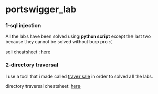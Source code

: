 # portswigger_lab

### 1-sql injection

All the labs have been solved using **python script** except the last two because 
they cannot be solved without burp pro :( 

sqli cheatsheet : [here](https://github.com/jjeyanthan/portswigger_lab/blob/main/sql_injection/CHEATSHEET.md)

### 2-directory traversal

I use a tool that i made called [traver sale](https://github.com/jjeyanthan/tools/tree/main/traver_sale) in order to solved all the labs.

directory traversal cheatsheet: [here](https://github.com/jjeyanthan/portswigger_lab/blob/main/directory_traversal/CHEATSHEET.md)
